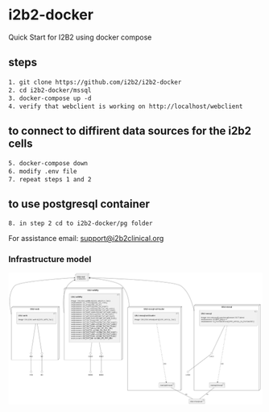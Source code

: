 # i2b2-docker
Quick Start for I2B2 using docker compose

## steps
    1. git clone https://github.com/i2b2/i2b2-docker
    2. cd i2b2-docker/mssql	
    3. docker-compose up -d 
    4. verify that webclient is working on http://localhost/webclient
    
## to connect to diffirent data sources for the i2b2 cells
    5. docker-compose down
    6. modify .env file
    7. repeat steps 1 and 2 
    
## to use postgresql container
    8. in step 2 cd to i2b2-docker/pg folder

For assistance email: support@i2b2clinical.org


### Infrastructure model

![Infrastructure model](.infragenie/infrastructure_model.png)